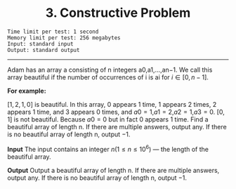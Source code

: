 <h1 align="center">3. Constructive Problem</h1>

    Time limit per test: 1 second
    Memory limit per test: 256 megabytes
    Input: standard input
    Output: standard output

<hr>

Adam has an array a consisting of n integers a0,a1,...,an−1. We call this array beautiful if the number of occurrences of i is ai for $i∈[0,n−1].$

**For example:**

$[1,2,1,0]$ is beautiful. In this array, 0 appears 1 time, 1 appears 2 times, 2 appears 1 time, and 3 appears 0 times, and $a0=1$,$a1=2$,$a2=1$,$a3=0$.
$[0,1]$ is not beautiful. Because $a0=0$ but in fact 0 appears 1 time.
Find a beautiful array of length n. If there are multiple answers, output any. If there is no beautiful array of length n, output −1.

**Input**
The input contains an integer $n (1≤n≤10^6)$ — the length of the beautiful array.

**Output**
Output a beautiful array of length n. If there are multiple answers, output any. If there is no beautiful array of length n, output −1.
